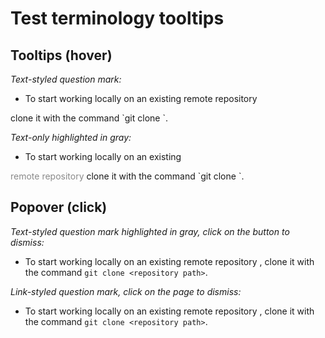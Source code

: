 # Test terminology tooltips

## Tooltips (hover)

_Text-styled question mark:_

- To start working locally on an existing remote repository
<span data-toggle="tooltip" data-html="true" title="<em>Remote repository</em> refers to the files in GitLab. The same files in your computer are called <em>local copy</em>.">
<span style="pointer-events: none; opacity: .5;" type="button" disabled><i class="fa fa-question-circle" aria-hidden="true"></i></span>
</span>
clone it with the command `git clone <repository path>`.

_Text-only highlighted in gray:_

- To start working locally on an existing
<span data-toggle="tooltip" data-html="true" title="<em>Remote repository</em> refers to the files in GitLab. The same files in your computer are called <em>local copy</em>.">
<span style="pointer-events: none; opacity: .5;" type="button" disabled> remote repository </span>
</span>
clone it with the command `git clone <repository path>`.

## Popover (click)

_Text-styled question mark highlighted in gray, click on the button to dismiss:_

- To start working locally on an existing remote repository <a style="color: gray;" type="button" data-container="body" data-toggle="popover" data-placement="top" data-html="true" data-content="Your files in GitLab. In your computer, they're called <em>local repository</em>."><i class="fa fa-question-circle" aria-hidden="true"></i></a>, clone it with the command `git clone <repository path>`.

_Link-styled question mark, click on the page to dismiss:_

- To start working locally on an existing remote repository <a tabindex="0" type="button" data-container="body" data-toggle="popover" data-placement="top" data-trigger="focus" data-html="true" data-content="Your files in GitLab. In your computer, they're called <em>local repository</em>."><i class="fa fa-question-circle" aria-hidden="true"></i></a>, clone it with the command `git clone <repository path>`.
